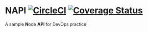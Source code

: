 # NAPI [![CircleCI](https://circleci.com/gh/aniskhan001/napi.svg?style=svg)](https://circleci.com/gh/aniskhan001/napi) [![Coverage Status](https://coveralls.io/repos/github/aniskhan001/napi/badge.svg?branch=master)](https://coveralls.io/github/aniskhan001/napi?branch=master)

A sample **N**ode **API** for DevOps practice!
